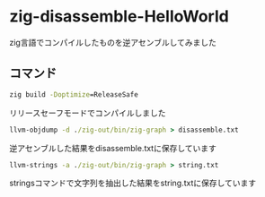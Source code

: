 # zig-disassemble-HelloWorld
zig言語でコンパイルしたものを逆アセンブルしてみました
## コマンド
``` cmd
zig build -Doptimize=ReleaseSafe
```

リリースセーフモードでコンパイルしました

``` cmd
llvm-objdump -d ./zig-out/bin/zig-graph > disassemble.txt
```

逆アセンブルした結果をdisassemble.txtに保存しています

``` cmd
llvm-strings -a ./zig-out/bin/zig-graph > string.txt
```

stringsコマンドで文字列を抽出した結果をstring.txtに保存しています
